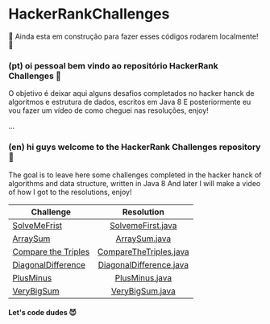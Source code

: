 # HackerRankChallenges

:construction: Ainda esta em construção para fazer esses códigos rodarem localmente!:construction:

### (pt) oi pessoal bem vindo ao repositório HackerRank Challenges :tada:
 O objetivo é deixar aqui alguns desafios completados no hacker hanck de algoritmos e estrutura de dados, escritos em Java 8
 E posteriormente eu vou fazer um vídeo de como cheguei nas resoluções, enjoy!
 
 ...
 
### (en) hi guys welcome to the HackerRank Challenges repository :tada:
 The goal is to leave here some challenges completed in the hacker hanck of algorithms and data structure, written in Java 8
 And later I will make a video of how I got to the resolutions, enjoy!
 
 
 | Challenge     | Resolution      
| ------------- |:-------------:| 
| [SolveMeFrist](https://www.hackerrank.com/challenges/simple-array-sum/problem)     | [SolvemeFirst.java](https://github.com/anabneri/HackerHankChallenges/blob/master/src/com/br/algoritmos/basic/SolveMeFirst.java)| 
|  [ArraySum](https://www.hackerrank.com/challenges/simple-array-sum/problem)        | [ArraySum.java](https://github.com/anabneri/HackerHankChallenges/blob/master/src/com/br/algoritmos/basic/ArraySum.java)|  
|  [Compare the Triples](https://www.hackerrank.com/challenges/compare-the-triplets/problem?h_r=next-challenge&h_v=zen)| [CompareTheTriples.java](https://github.com/anabneri/HackerHankChallenges/blob/master/src/com/br/algoritmos/basic/CompareTheTriples.java) |  
| [DiagonalDifference](https://www.hackerrank.com/challenges/diagonal-difference/problem)  | [DiagonalDifference.java](https://github.com/anabneri/HackerHankChallenges/blob/master/src/com/br/algoritmos/basic/DiagonalDifference.java)| 
| [PlusMinus](https://www.hackerrank.com/challenges/plus-minus/problem)  | [PlusMinus.java](https://github.com/anabneri/HackerHankChallenges/blob/master/src/com/br/algoritmos/basic/PlusMinus.java)| 
| [VeryBigSum](https://www.hackerrank.com/challenges/a-very-big-sum/problem)  | [VeryBigSum.java](https://github.com/anabneri/HackerHankChallenges/blob/master/src/com/br/algoritmos/basic/VeryBigSum.java)| 



#### Let's code dudes :smiling_imp:	


